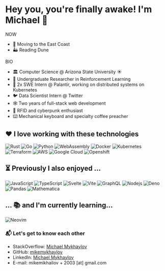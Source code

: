 # Hey you, you're finally awake! I'm Michael 🖖

NOW

- 🗽 Moving to the East Coast
- 🏜️ Reading Dune

BIO

- 🏛️ Computer Science @ Arizona State University ☀️
- 🤖 Undergraduate Researcher in Reinforcement Learning
- 🔮 2x SWE Intern @ Palantir, working on distributed systems on Kubernetes
- 🐦 Data Scientist Intern @ Twitter
- 🕸️ Two years of full-stack web development 
- 📡 RFID and cyberpunk enthusiast
- ⌨️ Mechanical keyboard and specialty coffee preacher

## ❤️ I love working with these technologies

<p>
<img alt="Rust" src="https://img.shields.io/badge/-Rust-000000?logo=rust&logoColor=white" />
<img alt="Go" src="https://img.shields.io/badge/-Go-00ADD8?logo=go&logoColor=white" />
<img alt="Python" src="https://img.shields.io/badge/-Python-3776AB?logo=python&logoColor=white" />
<img alt="WebAssembly" src="https://img.shields.io/badge/-WASM-654FF0?logo=webassembly&logoColor=white" />
<img alt="Docker" src="https://img.shields.io/badge/-Docker-2496ED?logo=docker&logoColor=white" />
<img alt="Kubernetes" src="https://img.shields.io/badge/-Kubernetes-326CE5?logo=kubernetes&logoColor=white" />
<img alt="Terraform" src="https://img.shields.io/badge/-Terraform-844FBA?logo=terraform&logoColor=white" />
<img alt="AWS" src="https://img.shields.io/badge/-AWS-FF9900?logo=amazon-web-services&logoColor=white" />
<img alt="Google Cloud" src="https://img.shields.io/badge/-Google_Cloud-4285F4?logo=google-cloud&logoColor=white" />
<img alt="Openshift" src="https://img.shields.io/badge/-Openshift-EE0000?logo=redhatopenshift&logoColor=white" />
</p>

## ⏳ Previously I also enjoyed ...

<p>
<img alt="JavaScript" src="https://img.shields.io/badge/-JavaScript-d9b218?logo=javascript&logoColor=white" /> 
<img alt="TypeScript" src="https://img.shields.io/badge/-TypeScript-3178C6?logo=typescript&logoColor=white" /> 
<img alt="Svelte" src="https://img.shields.io/badge/-Svelte-ff3e00?logo=svelte&logoColor=white" /> 
<img alt="Vite" src="https://img.shields.io/badge/-Vite-646CFF?logo=vite&logoColor=white" /> 
<img alt="GraphQL" src="https://img.shields.io/badge/-GraphQL-E10098?logo=graphql&logoColor=white" />
<img alt="Nodejs" src="https://img.shields.io/badge/-Node.js-43853d?logo=Node.js&logoColor=white" />
<img alt="Deno" src="https://img.shields.io/badge/-Deno-000?logo=deno&logoColor=white" />
<img alt="Pandas" src="https://img.shields.io/badge/-Pandas-150458?logo=pandas&logoColor=white" />
<img alt="Mathematica" src="https://img.shields.io/badge/-Mathematica-DD1100?logo=wolframmathematica&logoColor=white" />
</p>

## ... 📚 and I'm currently learning...

<p>
<img alt="Neovim" src="https://img.shields.io/badge/-Neovim-57A143?logo=neovim&logoColor=white" />
</p>

### 📬 Let's get to know each other

- StackOverflow: [Michael Mykhaylov](https://stackoverflow.com/users/12770693/michael-mykhaylov)
- GitHub: [mikemykhaylov](https://github.com/mikemykhaylov)
- LinkedIn: [Michael Mykhaylov](https://www.linkedin.com/in/mikemykhaylov/)
- E-mail: mikemikhailov + 2003 \[at\] gmail.com
